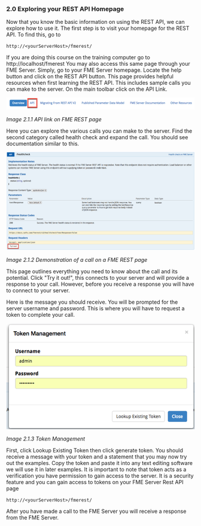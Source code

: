 ### 2.0 Exploring your REST API Homepage

Now that you know the basic information on using the REST API, we can
explore how to use it. The first step is to visit your homepage for the
REST API. To find this, go to

    http://<yourServerHost>/fmerest/

If you are doing this course on the training computer go to http://localhost/fmerest You may also access this same page through your FME Server. Simply, go to your FME Server homepage. Locate the help button and click on the REST API button.
This page provides helpful resources when first learning the REST API.
This includes sample calls you can make to the server. On the main
toolbar click on the API Link.

![](./Images/image2.1.1.API.png)

*Image 2.1.1 API link on FME REST page*

Here you can explore the various calls you can make to the server. Find
the second category called health check and expand the call. You should
see documentation similar to this.

![](./Images/image2.1.2.democall.png)

*Image 2.1.2 Demonstration of a call on a FME REST page*

This page outlines everything you need to know about the call and its
potential. Click "Try it out!", this connects to your server and will
provide a response to your call. However, before you receive a response
you will have to connect to your server.

Here is the message you should receive. You will be prompted for the
server username and password. This is where you will have
to request a token to complete your call.

![](./Images/image2.1.3.tokenmanagement.png)

*Image 2.1.3 Token Management*

First, click Lookup Existing Token then click generate token. You should
receive a message with your token and a statement that you may now try
out the examples. Copy the token and paste it into any text editing
software we will use it in later examples. It is important to note that
token acts as a verification you have permission to gain access to the
server. It is a security feature and you can gain access to tokens on
your FME Server Rest API page

    http://<yourServerHost>/fmerest/

After you have made a call to the FME Server you will receive a response
from the FME Server.
